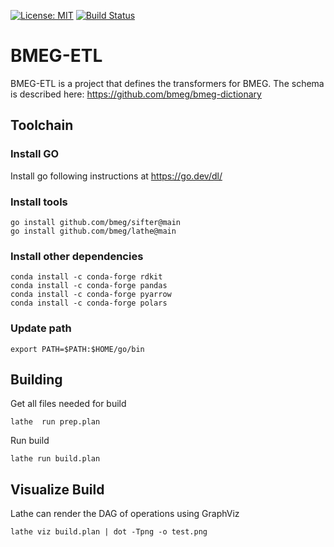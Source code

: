 [![License: MIT](https://img.shields.io/badge/License-MIT-yellow.svg)](https://opensource.org/licenses/MIT)
[![Build Status](https://travis-ci.org/bmeg/bmeg-etl.svg?branch=master)](https://travis-ci.org/bmeg/bmeg-etl)

BMEG-ETL
========

BMEG-ETL is a project that defines the transformers for BMEG. The schema is described here: https://github.com/bmeg/bmeg-dictionary


## Toolchain

### Install GO
Install go following instructions at https://go.dev/dl/

### Install tools
```
go install github.com/bmeg/sifter@main
go install github.com/bmeg/lathe@main
```
### Install other dependencies
```
conda install -c conda-forge rdkit
conda install -c conda-forge pandas
conda install -c conda-forge pyarrow
conda install -c conda-forge polars
```

### Update path

```
export PATH=$PATH:$HOME/go/bin
```

## Building

Get all files needed for build
```
lathe  run prep.plan
```


Run build
```
lathe run build.plan
```

## Visualize Build

Lathe can render the DAG of operations using GraphViz

```
lathe viz build.plan | dot -Tpng -o test.png
```